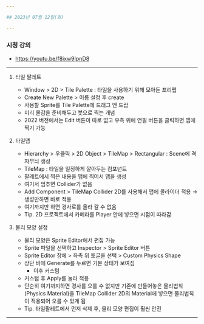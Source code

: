 ```yaml
---

## 2023년 07월 12일(화)

---
```


### 시청 강의

- https://youtu.be/f8ixw9IpnD8

---

1. 타일 팔레트
    - Window > 2D > Tile Palette : 타일을 사용하기 위해 모아둔 프리펩
    - Create New Palette > 이름 설정 후 create
    - 사용할 Sprite를 Tile Palette에 드래그 앤 드랍
    - 미리 물감을 준비해두고 붓으로 찍는 개념
    - 2022 버전에서는 Edit 버튼이 따로 없고 우측 위에 연필 버튼을 클릭하면 맵에 찍기 가능
2. 타일맵
    - Hierarchy > 우클릭 > 2D Object > TileMap > Rectangular : Scene에 격자무늬 생성
    - TileMap : 타일을 일정하게 깔아두는 컴포넌트
    - 팔레트에서 찍은 내용을 맵에 찍어서 맵을 생성
    - 여기서 멈추면 Collider가 없음
    - Add Component > TileMap Collider 2D를 사용해서 맵에 콜라이더 적용 → 생성만하면 바로 적용
    - 여기까지만 하면 경사로를 올라 갈 수 없음
    - Tip. 2D 프로젝트에서 카메라를 Player 안에 넣으면 시점이 따라감
    
3. 물리 모양 설정
    - 물리 모양은 Sprite Editor에서 편집 가능
    - Sprite 파일을 선택하고 Inspector > Sprite Editor 버튼
    - Sprite Editor 창에 > 좌측 위 토글을 선택 > Custom Physics Shape
    - 상단 바에 Generate를 누르면 기본 상태가 보여짐
        - 이후 커스텀
    - 커스텀 후 Apply를 눌러 적용
    - 단순히 여기까지하면 경사를 오를 수 없지만 기존에 만들어놓은 물리법칙(Physics Material)을 TileMap Collider 2D의 Material에 넣으면 물리법칙이 적용되어 오를 수 있게 됨
    - Tip. 타일팔레트에서 먼저 삭제 후, 물리 모양 편집이 훨씬 안전

---